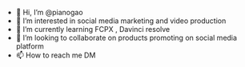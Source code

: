 - 👋 Hi, I’m @pianogao
- 👀 I’m interested in social media marketing and video production
- 🌱 I’m currently learning FCPX , Davinci resolve  
- 💞️ I’m looking to collaborate on products promoting on social media platform
- 📫 How to reach me DM

<!---
pianogao/pianogao is a ✨ special ✨ repository because its `README.md` (this file) appears on your GitHub profile.
You can click the Preview link to take a look at your changes.
--->

